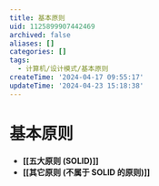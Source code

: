 ```yaml
---
title: 基本原则
uid: 1125899907442469
archived: false
aliases: []
categories: []
tags:
  - 计算机/设计模式/基本原则
createTime: '2024-04-17 09:55:17'
updateTime: '2024-04-23 15:18:38'
---
```


# 基本原则

- **[[五大原则 (SOLID)]]**
- **[[其它原则 (不属于 SOLID 的原则)]]**
